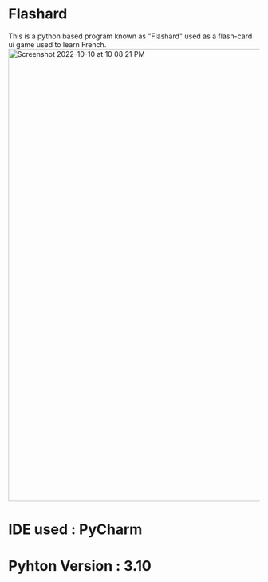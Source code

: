 # Flashard

This is a python based program known as "Flashard" used as a flash-card ui game used to learn French.
<img width="906" alt="Screenshot 2022-10-10 at 10 08 21 PM" src="https://user-images.githubusercontent.com/99115141/194914818-63d7c0bd-5df3-48fd-8098-2b2d8ae7f890.png">

# IDE used : PyCharm
# Pyhton Version : 3.10
